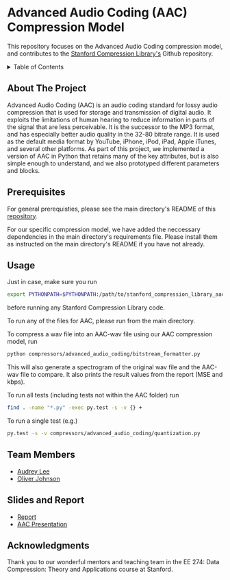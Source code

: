 # Advanced Audio Coding (AAC) Compression Model
This repository focuses on the Advanced Audio Coding compression model, and contributes to the [Stanford Compression Library's](https://github.com/kedartatwawadi/stanford_compression_library) Github repository. 

<!-- TABLE OF CONTENTS -->
<details>
  <summary> Table of Contents</summary>
  <ol>
    <li>
      <a href="#about-the-project">About The Project</a>
    </li>
    <li><a href="#prerequisites">Prerequisites</a></li>
    <li><a href="#usage">Usage</a></li>
    <li><a href="#team-members">Team Members</a></li>
    <li><a href="#acknowledgments">Acknowledgments</a></li>
  </ol>
</details>

<!-- ABOUT THE PROJECT -->
## About The Project
Advanced Audio Coding (AAC) is an audio coding standard for lossy audio compression that is used for storage and transmission of digital audio. It exploits the limitations of human hearing to reduce information in parts of the signal that are less perceivable. It is the successor to the MP3 format, and has especially better audio quality in the 32-80 bitrate range. It is used as the default media format by YouTube, iPhone, iPod, iPad, Apple iTunes, and several other platforms. As part of this project, we implemented a version of AAC in Python that retains many of the key attributes, but is also simple enough to understand, and we also prototyped different parameters and blocks.

## Prerequisites
For general prerequisties, please see the main directory's README of this [repository](https://github.com/oliver-johnson1/stanford_compression_library_aac).

For our specific compression model, we have added the neccessary dependencies in the main directory's requirements file. Please install them as instructed on the main directory's README if you have not already.

<!-- USAGE -->
## Usage
Just in case, make sure you run

```sh
export PYTHONPATH=$PYTHONPATH:/path/to/stanford_compression_library_aac 
```
before running any Stanford Compression Library code.

To run any of the files for AAC, please run from the main directory.

To compress a wav file into an AAC-wav file using our AAC compression model, run 
  ```sh
  python compressors/advanced_audio_coding/bitstream_formatter.py
  ```

This will also generate a spectrogram of the original wav file and the AAC-wav file to compare. It also prints the result values from the report (MSE and kbps).


To run all tests (including tests not within the AAC folder) run
```sh
find . -name "*.py" -exec py.test -s -v {} +
```

To run a single test (e.g.)
```sh
py.test -s -v compressors/advanced_audio_coding/quantization.py
```

<!-- CONTACT -->
## Team Members
* [Audrey Lee](https://github.com/Audrey-Lee88)
* [Oliver Johnson](https://github.com/oliver-johnson1)

<!-- Slides and Report -->
## Slides and Report
* [Report](AAC_Report.pdf)
* [AAC Presentation](AAC_Presentation.pdf)

<!-- ACKNOWLEDGEMENTS -->
## Acknowledgments
Thank you to our wonderful mentors and teaching team in the EE 274: Data Compression: Theory and Applications course at Stanford. 
